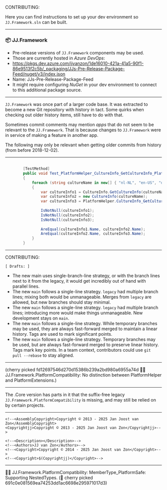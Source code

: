 CONTRIBUTING:

Here you can find instructions to set up your dev environment so `JJ.Framework.sln` can be built.

-----

### 📦 JJ.Framework

- Pre-release versions of `JJ.Framework` components may be used.
- Those are currently hosted in *Azure DevOps*:
- https://pkgs.dev.azure.com/jjvanzon/1de16010-421a-41a5-90f1-86e9513f2c5b/_packaging/JJs-Pre-Release-Package-Feed/nuget/v3/index.json
- Name: JJs-Pre-Release-Package-Feed
- It might require configuring *NuGet* in your dev environment to connect to this additional package source.

-----

`JJ.Framework` was once part of a larger code base. It was extracted to become a new Git repository with history in tact. Some quirks when checking out older history items, still have to do with that.

Sometimes commit comments may mention *apps* that do not seem to be relevant to the `JJ.Framework`. That is because changes to `JJ.Framework` were in service of making a feature in another app.

The following may only be relevant when getting older commits from history (from before 2018-12-02).

-----

```cs
        
        [TestMethod]
        public void Test_PlatformHelper_CultureInfo_GetCultureInfo_PlatformSafe()
        {
            foreach (string cultureName in new[] { "nl-NL", "en-US", "de-DE", "zh-CN" })
            {
                var cultureInfo1 = CultureInfo.GetCultureInfo(cultureName);
                var cultureInfo2 = new CultureInfo(cultureName);
                var cultureInfo3 = PlatformHelper.CultureInfo_GetCultureInfo_PlatformSafe(cultureName);
                
                IsNotNull(cultureInfo1);
                IsNotNull(cultureInfo2);
                IsNotNull(cultureInfo3);
                
                AreEqual(cultureInfo1.Name, cultureInfo2.Name);
                AreEqual(cultureInfo2.Name, cultureInfo3.Name);
            }
        }
```

-----

CONTRIBUTING:

`[ Drafts: ]`


- The new main uses single-branch-line strategy, or with the branch lines next to it from the legacy, it would get incredibly out of hand with parallel lines.
- The new `main` follows a single-line strategy. `legacy` had multiple branch lines; mixing both would be unmanageable. Merges from `legacy` are allowed, but new branches should stay minimal.
- The new `main` follows a single-line strategy. `legacy` had multiple branch lines; introducing more would make things unmanageable. New development stays on `main`.
- The new `main` follows a single-line strategy. While temporary branches may be used, they are always fast-forward merged to maintain a linear history. Tags are used to mark significant points.
- The new `main` follows a single-line strategy. Temporary branches may be used, but are always fast-forward merged to preserve linear history. Tags mark key points. In a team context, contributors could use `git pull --rebase` to stay aligned.

-----



(cherry picked fd12697546d270d15386b239a2bd980a6955a74d 👨‍💻 JJ.Framework.PlatformCompatibility: No distinction between PlatformHelper and PlatformExtensions.)

-----

The .Core version has parts in it that the suffix-free legacy `JJ.Framework.PlatformCompatibility` is missing, and may still be relied on by certain projects.

-----

    <!--<AssemblyCopyright>Copyright © 2013 - 2025 Jan Joost van Zon</AssemblyCopyright>
    <Copyrightjj>Copyright © 2013 - 2025 Jan Joost van Zon</Copyrightjj>-->

    <!--<Description></Description>-->
    <!--<Authors>JJ van Zon</Authors>-->
    <!--<Copyright>Copyright © 2014 - 2025 Jan Joost van Zon</Copyright>-->
    <!--<Copyright>$(Copyrightjj)</Copyright>-->

-----

👨‍💻 JJ.Framework.PlatformCompatibility: MemberType_PlatformSafe: Supporting NestedTypes. (🍒 cherry picked 691c0e081569ea74253dd1ac6698e295971017d3)